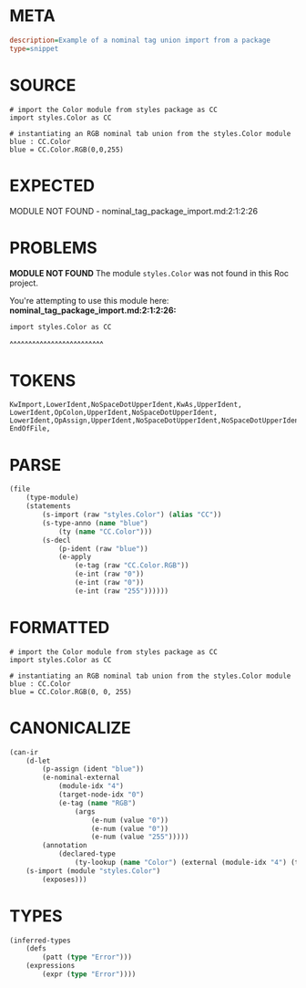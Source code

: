 # META
~~~ini
description=Example of a nominal tag union import from a package
type=snippet
~~~
# SOURCE
~~~roc
# import the Color module from styles package as CC
import styles.Color as CC

# instantiating an RGB nominal tab union from the styles.Color module
blue : CC.Color
blue = CC.Color.RGB(0,0,255)
~~~
# EXPECTED
MODULE NOT FOUND - nominal_tag_package_import.md:2:1:2:26
# PROBLEMS
**MODULE NOT FOUND**
The module `styles.Color` was not found in this Roc project.

You're attempting to use this module here:
**nominal_tag_package_import.md:2:1:2:26:**
```roc
import styles.Color as CC
```
^^^^^^^^^^^^^^^^^^^^^^^^^


# TOKENS
~~~zig
KwImport,LowerIdent,NoSpaceDotUpperIdent,KwAs,UpperIdent,
LowerIdent,OpColon,UpperIdent,NoSpaceDotUpperIdent,
LowerIdent,OpAssign,UpperIdent,NoSpaceDotUpperIdent,NoSpaceDotUpperIdent,NoSpaceOpenRound,Int,Comma,Int,Comma,Int,CloseRound,
EndOfFile,
~~~
# PARSE
~~~clojure
(file
	(type-module)
	(statements
		(s-import (raw "styles.Color") (alias "CC"))
		(s-type-anno (name "blue")
			(ty (name "CC.Color")))
		(s-decl
			(p-ident (raw "blue"))
			(e-apply
				(e-tag (raw "CC.Color.RGB"))
				(e-int (raw "0"))
				(e-int (raw "0"))
				(e-int (raw "255"))))))
~~~
# FORMATTED
~~~roc
# import the Color module from styles package as CC
import styles.Color as CC

# instantiating an RGB nominal tab union from the styles.Color module
blue : CC.Color
blue = CC.Color.RGB(0, 0, 255)
~~~
# CANONICALIZE
~~~clojure
(can-ir
	(d-let
		(p-assign (ident "blue"))
		(e-nominal-external
			(module-idx "4")
			(target-node-idx "0")
			(e-tag (name "RGB")
				(args
					(e-num (value "0"))
					(e-num (value "0"))
					(e-num (value "255")))))
		(annotation
			(declared-type
				(ty-lookup (name "Color") (external (module-idx "4") (target-node-idx "0"))))))
	(s-import (module "styles.Color")
		(exposes)))
~~~
# TYPES
~~~clojure
(inferred-types
	(defs
		(patt (type "Error")))
	(expressions
		(expr (type "Error"))))
~~~
